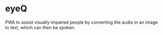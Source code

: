 # eyeQ

PWA to assist visually impaired people by converting the audio in an image to text, which can then be spoken.

